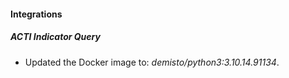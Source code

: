 #### Integrations
##### ACTI Indicator Query
- Updated the Docker image to: *demisto/python3:3.10.14.91134*.
